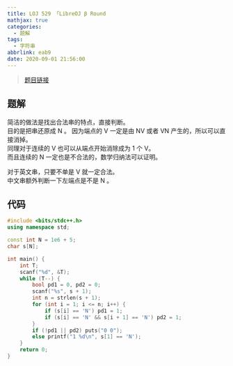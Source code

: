 ```yaml
---
title: LOJ 529 「LibreOJ β Round
mathjax: true
categories:
  - 题解
tags:
  - 字符串
abbrlink: eab9
date: 2020-09-01 21:56:00
---
```



>[题目链接](https://loj.ac/problem/529)

## 题解
简洁的做法是找出合法串的特点，直接判断。  
目的是把串还原成 N 。
因为端点的 V 一定是由 NV 或者 VN 产生的，所以可以直接消掉。  
同理对于连续的 V 也可以从端点开始消除成为 1 个 V。  
而且连续的 N 一定也是不合法的，数学归纳法可以证明。  

对于英文串，只要不单是 V 就一定合法。  
中文串额外判断一下左端点是不是 N 。

## 代码
```cpp
#include <bits/stdc++.h>
using namespace std;

const int N = 1e6 + 5;
char s[N];

int main() {
	int T;
	scanf("%d", &T);
	while (T--) {
		bool pd1 = 0, pd2 = 0;
		scanf("%s", s + 1);
		int n = strlen(s + 1);
        for (int i = 1; i <= n; i++) {
        	if (s[i] == 'N') pd1 = 1;
        	if (s[i] == 'N' && s[i + 1] == 'N') pd2 = 1;
        }
        if (!pd1 || pd2) puts("0 0");
        else printf("1 %d\n", s[1] == 'N');
	}
	return 0;
}
```